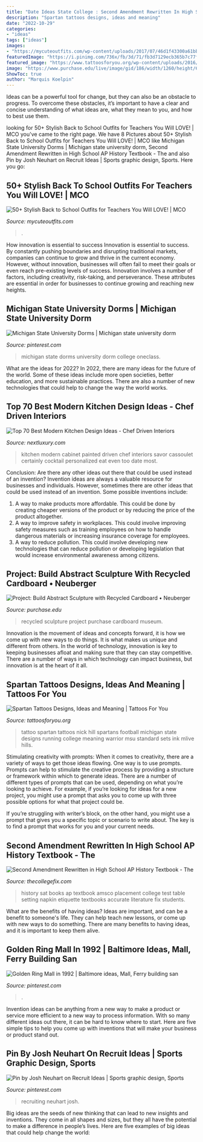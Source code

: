```yaml
---
title: "Date Ideas State College : Second Amendment Rewritten In High School Ap History Textbook"
description: "Spartan tattoos designs, ideas and meaning"
date: "2022-10-29"
categories:
- "ideas"
tags: ["ideas"]
images:
- "https://mycuteoutfits.com/wp-content/uploads/2017/07/46d1f43300a61bbfb70520ce7befb169.jpg"
featuredImage: "https://i.pinimg.com/736x/fb/3d/71/fb3d7129ecb365b7c77f4249016bd731.jpg"
featured_image: "https://www.tattoosforyou.org/wp-content/uploads/2016/05/Tattoo-Spartan.jpg"
image: "https://www.purchase.edu/live/image/gid/186/width/1260/height/630/crop/1/src_region/0,0,2016,1512/13606_IMG_3239.JPG"
ShowToc: true
author: "Marquis Koelpin"
---
```



Ideas can be a powerful tool for change, but they can also be an obstacle to progress. To overcome these obstacles, it’s important to have a clear and concise understanding of what ideas are, what they mean to you, and how to best use them.

	

		
looking for 50+ Stylish Back to School Outfits for Teachers You Will LOVE! | MCO you've came to the right page. We have 8 Pictures about 50+ Stylish Back to School Outfits for Teachers You Will LOVE! | MCO like Michigan State University Dorms | Michigan state university dorm, Second Amendment Rewritten in High School AP History Textbook - The and also Pin by Josh Neuhart on Recruit Ideas | Sports graphic design, Sports. Here you go:
		
    
## 50+ Stylish Back To School Outfits For Teachers You Will LOVE! | MCO

<img loading=lazy src="https://mycuteoutfits.com/wp-content/uploads/2017/07/46d1f43300a61bbfb70520ce7befb169.jpg" onerror="this.onerror=null;this.src='https://tse1.mm.bing.net/th?id=OIP.XqmTD3zfCIJ8cwEWAE2iWgHaNK&amp;pid=15.1';" alt="50+ Stylish Back to School Outfits for Teachers You Will LOVE! | MCO">

_Source: mycuteoutfits.com_

>. 

	

How innovation is essential to success
Innovation is essential to success. By constantly pushing boundaries and disrupting traditional markets, companies can continue to grow and thrive in the current economy. However, without innovation, businesses will often fail to meet their goals or even reach pre-existing levels of success. Innovation involves a number of factors, including creativity, risk-taking, and perseverance. These attributes are essential in order for businesses to continue growing and reaching new heights.

    
## Michigan State University Dorms | Michigan State University Dorm

<img loading=lazy src="https://i.pinimg.com/736x/fb/3d/71/fb3d7129ecb365b7c77f4249016bd731.jpg" onerror="this.onerror=null;this.src='https://tse3.mm.bing.net/th?id=OIP.hUxE9sc0uokAlRvssrL2fAHaLH&amp;pid=15.1';" alt="Michigan State University Dorms | Michigan state university dorm">

_Source: pinterest.com_

>michigan state dorms university dorm college oneclass. 

	

What are the ideas for 2022?
In 2022, there are many ideas for the future of the world. Some of these ideas include more open societies, better education, and more sustainable practices. There are also a number of new technologies that could help to change the way the world works.

    
## Top 70 Best Modern Kitchen Design Ideas - Chef Driven Interiors

<img loading=lazy src="http://nextluxury.com/wp-content/uploads/modern-black-painted-kitchen-cabinet-design-ideas.jpg" onerror="this.onerror=null;this.src='https://tse3.mm.bing.net/th?id=OIP.IDkJp6UnJ519FN2CjgJTCwHaHY&amp;pid=15.1';" alt="Top 70 Best Modern Kitchen Design Ideas - Chef Driven Interiors">

_Source: nextluxury.com_

>kitchen modern cabinet painted driven chef interiors savor cassoulet certainly cocktail personalized eat even too date most. 

	

Conclusion: Are there any other ideas out there that could be used instead of an invention?
Invention ideas are always a valuable resource for businesses and individuals. However, sometimes there are other ideas that could be used instead of an invention. Some possible inventions include:
1. A way to make products more affordable. This could be done by creating cheaper versions of the product or by reducing the price of the product altogether.
2. A way to improve safety in workplaces. This could involve improving safety measures such as training employees on how to handle dangerous materials or increasing insurance coverage for employees.
3. A way to reduce pollution. This could involve developing new technologies that can reduce pollution or developing legislation that would increase environmental awareness among citizens.

    
## Project: Build Abstract Sculpture With Recycled Cardboard • Neuberger

<img loading=lazy src="https://www.purchase.edu/live/image/gid/186/width/1260/height/630/crop/1/src_region/0,0,2016,1512/13606_IMG_3239.JPG" onerror="this.onerror=null;this.src='https://tse3.mm.bing.net/th?id=OIP.zui1TgQ6_MB-qoJ3D_lQXgHaFj&amp;pid=15.1';" alt="Project: Build Abstract Sculpture with Recycled Cardboard • Neuberger">

_Source: purchase.edu_

>recycled sculpture project purchase cardboard museum. 

	

Innovation is the movement of ideas and concepts forward, it is how we come up with new ways to do things. It is what makes us unique and different from others. In the world of technology, innovation is key to keeping businesses afloat and making sure that they can stay competitive. There are a number of ways in which technology can impact business, but innovation is at the heart of it all.

    
## Spartan Tattoos Designs, Ideas And Meaning | Tattoos For You

<img loading=lazy src="https://www.tattoosforyou.org/wp-content/uploads/2016/05/Tattoo-Spartan.jpg" onerror="this.onerror=null;this.src='https://tse3.mm.bing.net/th?id=OIP.YRBbbJ9o1FeKTEluet8KzgHaJ6&amp;pid=15.1';" alt="Spartan Tattoos Designs, Ideas and Meaning | Tattoos For You">

_Source: tattoosforyou.org_

>tattoo spartan tattoos nick hill spartans football michigan state designs running college meaning warrior msu standard sets ink mlive hills. 

	

Stimulating creativity with prompts:
When it comes to creativity, there are a variety of ways to get those ideas flowing. One way is to use prompts. Prompts can help to stimulate the creative process by providing a structure or framework within which to generate ideas.
There are a number of different types of prompts that can be used, depending on what you’re looking to achieve. For example, if you’re looking for ideas for a new project, you might use a prompt that asks you to come up with three possible options for what that project could be.

If you’re struggling with writer’s block, on the other hand, you might use a prompt that gives you a specific topic or scenario to write about. The key is to find a prompt that works for you and your current needs.

    
## Second Amendment Rewritten In High School AP History Textbook - The

<img loading=lazy src="http://www.thecollegefix.com/wp-content/uploads/2013/09/textbook.jpg" onerror="this.onerror=null;this.src='https://tse2.mm.bing.net/th?id=OIP.tT30TMyxHZjOjDUrJV0pbAAAAA&amp;pid=15.1';" alt="Second Amendment Rewritten in High School AP History Textbook - The">

_Source: thecollegefix.com_

>history sat books ap textbook amsco placement college test table setting napkin etiquette textbooks accurate literature fix students. 

	

What are the benefits of having ideas?
Ideas are important, and can be a benefit to someone's life. They can help teach new lessons, or come up with new ways to do something. There are many benefits to having ideas, and it is important to keep them alive.

    
## Golden Ring Mall In 1992 | Baltimore Ideas, Mall, Ferry Building San

<img loading=lazy src="https://i.pinimg.com/736x/67/dd/54/67dd54e65f4e82335dcef2bab2e7a54c.jpg" onerror="this.onerror=null;this.src='https://tse2.mm.bing.net/th?id=OIP.63F8sJF---ThWx-Nq937SQAAAA&amp;pid=15.1';" alt="Golden Ring Mall in 1992 | Baltimore ideas, Mall, Ferry building san">

_Source: pinterest.com_

>. 

	

Invention ideas can be anything from a new way to make a product or service more efficient to a new way to process information. With so many different ideas out there, it can be hard to know where to start. Here are five simple tips to help you come up with inventions that will make your business or product stand out.

    
## Pin By Josh Neuhart On Recruit Ideas | Sports Graphic Design, Sports

<img loading=lazy src="https://i.pinimg.com/736x/2f/ba/3d/2fba3d081452a6d3ee1601b3b8a5f2e0.jpg" onerror="this.onerror=null;this.src='https://tse3.mm.bing.net/th?id=OIP.KTwYM1FNzNc_QvyjZ5sJcQHaNK&amp;pid=15.1';" alt="Pin by Josh Neuhart on Recruit Ideas | Sports graphic design, Sports">

_Source: pinterest.com_

>recruiting neuhart josh. 

	

Big ideas are the seeds of new thinking that can lead to new insights and inventions. They come in all shapes and sizes, but they all have the potential to make a difference in people’s lives. Here are five examples of big ideas that could help change the world: 

